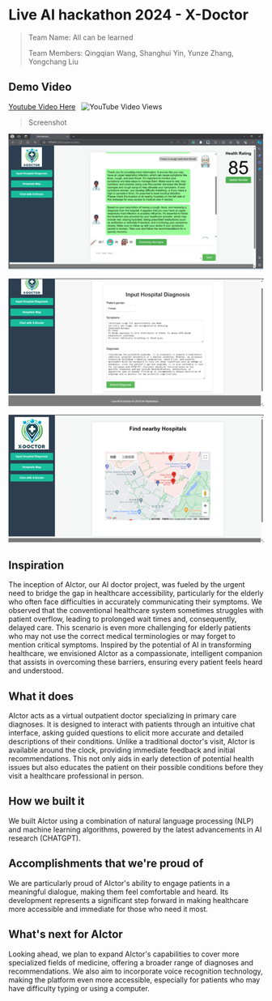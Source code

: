 # Live AI hackathon 2024 - X-Doctor

> Team Name: All can be learned
> 
> Team Members: Qingqian Wang, Shanghui Yin, Yunze Zhang, Yongchang Liu

## Demo Video

[Youtube Video Here](https://youtu.be/3T22RZJzQhw)
&nbsp;&nbsp;![YouTube Video Views](https://img.shields.io/youtube/views/3T22RZJzQhw)

> Screenshot

![img.png](img.png)

![img_1.png](img_1.png)

![img_2.png](img_2.png)


## Inspiration
The inception of AIctor, our AI doctor project, was fueled by the urgent need to bridge the gap in healthcare accessibility, particularly for the elderly who often face difficulties in accurately communicating their symptoms. We observed that the conventional healthcare system sometimes struggles with patient overflow, leading to prolonged wait times and, consequently, delayed care. This scenario is even more challenging for elderly patients who may not use the correct medical terminologies or may forget to mention critical symptoms. Inspired by the potential of AI in transforming healthcare, we envisioned AIctor as a compassionate, intelligent companion that assists in overcoming these barriers, ensuring every patient feels heard and understood.

## What it does
AIctor acts as a virtual outpatient doctor specializing in primary care diagnoses. It is designed to interact with patients through an intuitive chat interface, asking guided questions to elicit more accurate and detailed descriptions of their conditions. Unlike a traditional doctor's visit, AIctor is available around the clock, providing immediate feedback and initial recommendations. This not only aids in early detection of potential health issues but also educates the patient on their possible conditions before they visit a healthcare professional in person.

## How we built it
We built AIctor using a combination of natural language processing (NLP) and machine learning algorithms, powered by the latest advancements in AI research (CHATGPT).

## Accomplishments that we're proud of
We are particularly proud of AIctor's ability to engage patients in a meaningful dialogue, making them feel comfortable and heard. Its development represents a significant step forward in making healthcare more accessible and immediate for those who need it most.

## What's next for AIctor
Looking ahead, we plan to expand AIctor's capabilities to cover more specialized fields of medicine, offering a broader range of diagnoses and recommendations. We also aim to incorporate voice recognition technology, making the platform even more accessible, especially for patients who may have difficulty typing or using a computer.




